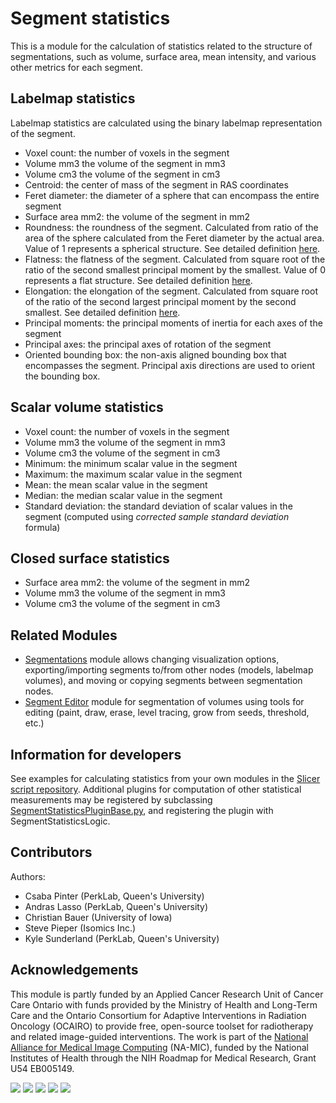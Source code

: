 # Segment statistics

This is a module for the calculation of statistics related to the structure of segmentations, such as volume, surface area, mean intensity, and various other metrics for each segment.

## Labelmap statistics

Labelmap statistics are calculated using the binary labelmap representation of the segment.

- Voxel count: the number of voxels in the segment
- Volume mm3 the volume of the segment in mm3
- Volume cm3 the volume of the segment in cm3
- Centroid: the center of mass of the segment in RAS coordinates
- Feret diameter: the diameter of a sphere that can encompass the entire segment
- Surface area mm2: the volume of the segment in mm2
- Roundness: the roundness of the segment. Calculated from ratio of the area of the sphere calculated from the Feret diameter by the actual area. Value of 1 represents a spherical structure. See detailed definition [here](https://www.insight-journal.org/browse/publication/301).
- Flatness: the flatness of the segment. Calculated from square root of the ratio of the second smallest principal moment by the smallest. Value of 0 represents a flat structure. See detailed definition [here](https://www.insight-journal.org/browse/publication/301).
- Elongation: the elongation of the segment. Calculated from square root of the ratio of the second largest principal moment by the second smallest. See detailed definition [here](https://www.insight-journal.org/browse/publication/301).
- Principal moments: the principal moments of inertia for each axes of the segment
- Principal axes: the principal axes of rotation of the segment
- Oriented bounding box: the non-axis aligned bounding box that encompasses the segment. Principal axis directions are used to orient the bounding box.

## Scalar volume statistics

- Voxel count: the number of voxels in the segment
- Volume mm3 the volume of the segment in mm3
- Volume cm3 the volume of the segment in cm3
- Minimum: the minimum scalar value in the segment
- Maximum: the maximum scalar value in the segment
- Mean: the mean scalar value in the segment
- Median: the median scalar value in the segment
- Standard deviation: the standard deviation of scalar values in the segment (computed using *corrected sample standard deviation* formula)

## Closed surface statistics

- Surface area mm2: the volume of the segment in mm2
- Volume mm3 the volume of the segment in mm3
- Volume cm3 the volume of the segment in cm3

## Related Modules

- [Segmentations](segmentations.md) module allows changing visualization options, exporting/importing segments to/from other nodes (models, labelmap volumes), and moving or copying segments between segmentation nodes.
- [Segment Editor](segmenteditor.md) module for segmentation of volumes using tools for editing (paint, draw, erase, level tracing, grow from seeds, threshold, etc.)

## Information for developers

See examples for calculating statistics from your own modules in the [Slicer script repository](../../developer_guide/script_repository.md#quantifying-segments).
Additional plugins for computation of other statistical measurements may be registered by subclassing [SegmentStatisticsPluginBase.py](https://github.com/Slicer/Slicer/blob/master/Modules/Scripted/SegmentStatistics/SegmentStatisticsPlugins/SegmentStatisticsPluginBase.py), and registering the plugin with SegmentStatisticsLogic.

## Contributors

Authors:
- Csaba Pinter (PerkLab, Queen's University)
- Andras Lasso (PerkLab, Queen's University)
- Christian Bauer (University of Iowa)
- Steve Pieper (Isomics Inc.)
- Kyle Sunderland (PerkLab, Queen's University)

## Acknowledgements

This module is partly funded by an Applied Cancer Research Unit of Cancer Care Ontario with funds provided by the Ministry of Health and Long-Term Care and the Ontario Consortium for Adaptive Interventions in Radiation Oncology (OCAIRO) to provide free, open-source toolset for radiotherapy and related image-guided interventions.
The work is part of the [National Alliance for Medical Image Computing](https://www.na-mic.org/) (NA-MIC), funded by the National Institutes of Health through the NIH Roadmap for Medical Research, Grant U54 EB005149.

![](https://github.com/Slicer/Slicer/releases/download/docs-resources/logo_perklab.png)
![](https://github.com/Slicer/Slicer/releases/download/docs-resources/logo_isomics.png)
![](https://github.com/Slicer/Slicer/releases/download/docs-resources/logo_namic.png)
![](https://github.com/Slicer/Slicer/releases/download/docs-resources/logo_nac.png)
![](https://github.com/Slicer/Slicer/releases/download/docs-resources/logo_ge.png)
